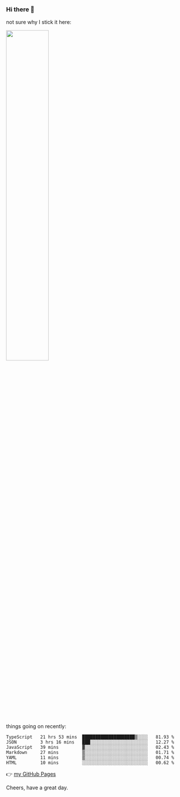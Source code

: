 ### Hi there 👋

not sure why I stick it here:

[<img width="48%" src="https://github-readme-stats.vercel.app/api?username=ykzhukian&show_icons=true&theme=dracula">](https://github.com/anuraghazra/github-readme-stats)


things going on recently:

<!--START_SECTION:waka-->

```text
TypeScript   21 hrs 53 mins  ████████████████████▒░░░░   81.93 %
JSON         3 hrs 16 mins   ███░░░░░░░░░░░░░░░░░░░░░░   12.27 %
JavaScript   39 mins         ▓░░░░░░░░░░░░░░░░░░░░░░░░   02.43 %
Markdown     27 mins         ▒░░░░░░░░░░░░░░░░░░░░░░░░   01.71 %
YAML         11 mins         ▒░░░░░░░░░░░░░░░░░░░░░░░░   00.74 %
HTML         10 mins         ░░░░░░░░░░░░░░░░░░░░░░░░░   00.62 %
```

<!--END_SECTION:waka-->

👉 [my GitHub Pages](https://ykzhukian.github.io)

Cheers, have a great day.

